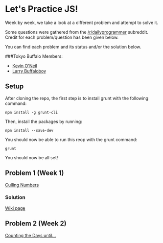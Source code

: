 # Let's Practice JS!

Week by week, we take a look at a different problem and attempt to solve it.

Some questions were gathered from the [/r/dailyprogrammer](http://www.reddit.com/r/dailyprogrammer/comments/30ubcl/20150330_challenge_208_easy_culling_numbers/) subreddit.
Credit for each problem/question has been given below.

You can find each problem and its status and/or the solution below.

###Tokyo Buffalo Members:
- [Kevin O'Neil](https://github.com/oneilkevin)
- [Larry Buffaloboy](https://github.com/tronicdata)

## Setup

After cloning the repo, the first step is to install grunt with the following
command:

    npm install -g grunt-cli

Then, install the packages by running:

    npm install --save-dev

You should now be able to run this reop with the grunt command:

    grunt

You should now be all set!

## Problem 1 (Week 1)

[Culling Numbers](http://www.reddit.com/r/dailyprogrammer/comments/30ubcl/20150330_challenge_208_easy_culling_numbers/)

### Solution

[Wiki page](https://github.com/Tokyo-Buffalo/lets-practice-js/wiki/Problem-1-(Week-1))

## Problem 2 (Week 2)

[Counting the Days until...](http://www.reddit.com/r/dailyprogrammer/comments/2vc5xq/20150209_challenge_201_easy_counting_the_days/)

